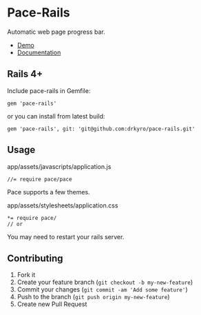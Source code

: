 # Pace-Rails

Automatic web page progress bar.

-	[Demo](http://github.hubspot.com/pace/docs/welcome/)
-	[Documentation](http://github.hubspot.com/pace/)

## Rails 4+

Include pace-rails in Gemfile:

    gem 'pace-rails'

or you can install from latest build:

    gem 'pace-rails', git: 'git@github.com:drkyro/pace-rails.git'

## Usage

app/assets/javascripts/application.js

	//= require pace/pace

Pace supports a few themes.

app/assets/stylesheets/application.css

	*= require pace/
	// or

You may need to restart your rails server.

## Contributing

1. Fork it
2. Create your feature branch (`git checkout -b my-new-feature`)
3. Commit your changes (`git commit -am 'Add some feature'`)
4. Push to the branch (`git push origin my-new-feature`)
5. Create new Pull Request
